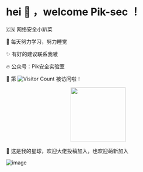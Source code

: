 # hei :tada: ，welcome Pik-sec ！

 🇨🇳 网络安全小趴菜

:rocket: 每天努力学习，努力睡觉

:sparkles: 有好的建议联系我嗷

:fire: 公众号：Pik安全实验室 

🥳 第 ![Visitor Count](https://profile-counter.glitch.me/Pik-sec/count.svg) 被访问啦！

<div align="center">
    <img height="150px" src="https://github-readme-stats.vercel.app/api?username=Pik-sec&hide_title=true&hide_border=true&show_icons=trueline_height=21&text_color=000&icon_color=000&bg_color=0,ea6161,ffc64d,fffc4d,52fa5a&theme=graywhite" />
</div>

:pencil: 这是我的星球，欢迎大佬投稿加入，也欢迎萌新加入

![image](https://user-images.githubusercontent.com/75553451/202400307-9b32985c-d428-485d-85e8-0721be9e5c98.png)
